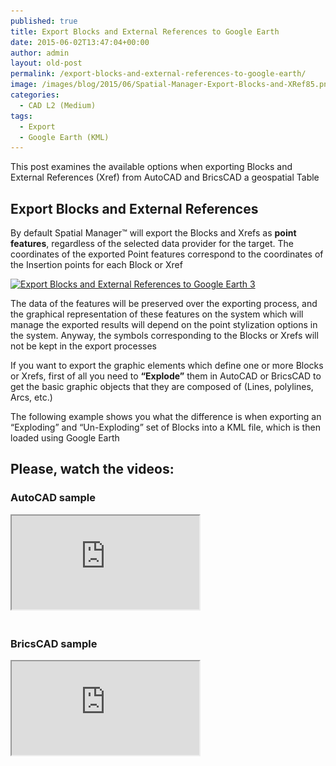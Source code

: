 ```yaml
---
published: true
title: Export Blocks and External References to Google Earth
date: 2015-06-02T13:47:04+00:00
author: admin
layout: old-post
permalink: /export-blocks-and-external-references-to-google-earth/
image: /images/blog/2015/06/Spatial-Manager-Export-Blocks-and-XRef85.png
categories:
  - CAD L2 (Medium)
tags:
  - Export
  - Google Earth (KML)
---
```

This post examines the available options when exporting Blocks and External References (Xref) from AutoCAD and BricsCAD a geospatial Table

<!--more-->

## Export Blocks and External References

By default Spatial Manager™ will export the Blocks and Xrefs as **point features**, regardless of the selected data provider for the target. The coordinates of the exported Point features correspond to the coordinates of the Insertion points for each Block or Xref

<a href="/images/blog/2015/06/Export-Blocks-and-External-References-to-Google-Earth-3.png" target="_blank" rel="nofollow"><img src="/images/blog/2015/06/Export-Blocks-and-External-References-to-Google-Earth-3.png" alt="Export Blocks and External References to Google Earth 3" width="625" height="278" srcset="/images/blog/2015/06/Export-Blocks-and-External-References-to-Google-Earth-3.png 805w, /images/blog/2015/06/Export-Blocks-and-External-References-to-Google-Earth-3-300x133.png 300w, /images/blog/2015/06/Export-Blocks-and-External-References-to-Google-Earth-3-624x277.png 624w" sizes="(max-width: 625px) 100vw, 625px" /></a>

The data of the features will be preserved over the exporting process, and the graphical representation of these features on the system which will manage the exported results will depend on the point stylization options in the system. Anyway, the symbols corresponding to the Blocks or Xrefs will not be kept in the export processes

If you want to export the graphic elements which define one or more Blocks or Xrefs, first of all you need to **&#8220;Explode&#8221;** them in AutoCAD or BricsCAD to get the basic graphic objects that they are composed of (Lines, polylines, Arcs, etc.)

The following example shows you what the difference is when exporting an &#8220;Exploding&#8221; and &#8220;Un-Exploding&#8221; set of Blocks into a KML file, which is then loaded using Google Earth

## Please, watch the videos:

### AutoCAD sample

<div class="embed-responsive embed-responsive-16by9">
  <iframe class="embed-responsive-item" src="https://www.youtube.com/embed/1mdEO4a9TDA" allowfullscreen></iframe>
</div>
<br />

### BricsCAD sample

<div class="embed-responsive embed-responsive-16by9">
  <iframe class="embed-responsive-item" src="https://www.youtube.com/embed/TXFi-Z_gcMU" allowfullscreen></iframe>
</div>